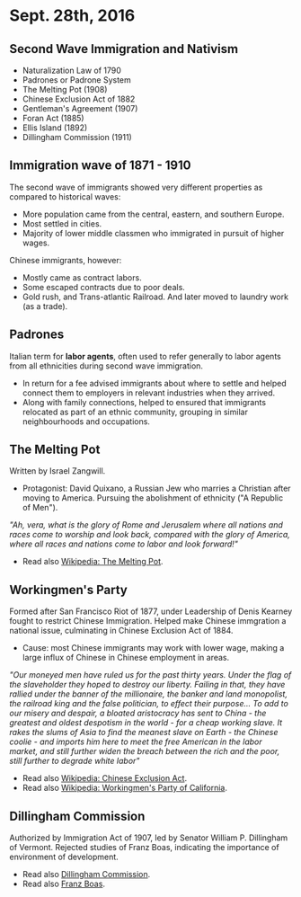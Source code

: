 Sept. 28th, 2016
================


Second Wave Immigration and Nativism
------------------------------------

- Naturalization Law of 1790
- Padrones or Padrone System
- The Melting Pot (1908)
- Chinese Exclusion Act of 1882
- Gentleman's Agreement (1907)
- Foran Act (1885)
- Ellis Island (1892)
- Dillingham Commission (1911)

Immigration wave of 1871 - 1910
-------------------------------

The second wave of immigrants showed very different properties as compared to historical waves:

- More population came from the central, eastern, and southern Europe.
- Most settled in cities.
- Majority of lower middle classmen who immigrated in pursuit of higher wages.

Chinese immigrants, however:

- Mostly came as contract labors.
- Some escaped contracts due to poor deals.
- Gold rush, and Trans-atlantic Railroad. And later moved to laundry work (as a trade).

Padrones
--------

Italian term for **labor agents**, often used to refer generally to labor agents from all ethnicities during second wave immigration.

- In return for a fee advised immigrants about where to settle and helped connect them to employers in relevant industries when they arrived.
- Along with family connections, helped to ensured that immigrants relocated as part of an ethnic community, grouping in similar neighbourhoods and occupations.

The Melting Pot
---------------

Written by Israel Zangwill.

- Protagonist: David Quixano, a Russian Jew who marries a Christian after moving to America. Pursuing the abolishment of ethnicity ("A Republic of Men").

*"Ah, vera, what is the glory of Rome and Jerusalem where all nations and races come to worship and look back, compared with the glory of America, where all races and nations come to labor and look forward!"*

- Read also [Wikipedia: The Melting Pot](https://en.wikipedia.org/wiki/The_Melting_Pot_%28play%29).

<div class="page-break"></div>

Workingmen's Party
------------------

Formed after San Francisco Riot of 1877, under Leadership of Denis Kearney fought to restrict Chinese Immigration. Helped make Chinese immgration a national issue, culminating in Chinese Exclusion Act of 1884.

- Cause: most Chinese immigrants may work with lower wage, making a large influx of Chinese in Chinese employment in areas.

*"Our moneyed men have ruled us for the past thirty years. Under the flag of the slaveholder they hoped to destroy our liberty. Failing in that, they have rallied under the banner of the millionaire, the banker and land monopolist, the railroad king and the false politician, to effect their purpose... To add to our misery and despair, a bloated aristocracy has sent to China - the greatest and oldest despotism in the world - for a cheap working slave. It rakes the slums of Asia to find the meanest slave on Earth - the Chinese coolie - and imports him here to meet the free American in the labor market, and still further widen the breach between the rich and the poor, still further to degrade white labor"*

- Read also [Wikipedia: Chinese Exclusion Act](https://en.wikipedia.org/wiki/Chinese_Exclusion_Act).
- Read also [Wikipedia: Workingmen's Party of California](https://en.wikipedia.org/wiki/Workingmen%27s_Party_of_California).

Dillingham Commission
---------------------

Authorized by Immigration Act of 1907, led by Senator William P. Dillingham of Vermont. Rejected studies of Franz Boas, indicating the importance of environment of development.

- Read also [Dillingham Commission](http://ocp.hul.harvard.edu/immigration/dillingham.html).
- Read also [Franz Boas](https://en.wikipedia.org/wiki/Franz_Boas).
